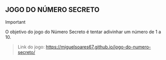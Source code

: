 ## JOGO DO NÚMERO SECRETO


>[!IMPORTANT]
> O objetivo do jogo do Número Secreto é tentar adivinhar um número de 1 a 10.


> Link do jogo: https://miguelsoares67.github.io/jogo-do-numero-secreto/


